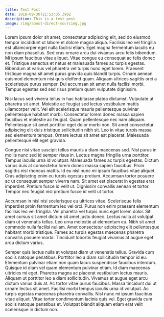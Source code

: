 ```yaml
---
title: Test Post
date: 2018-09-30T21:53:05.390Z
description: This is a test post
image: /img/about-direct-sourcing.jpg
---
```

Lorem ipsum dolor sit amet, consectetur adipiscing elit, sed do eiusmod tempor incididunt ut labore et dolore magna aliqua. Facilisis leo vel fringilla est ullamcorper eget nulla facilisi etiam. Eget magna fermentum iaculis eu non diam phasellus. Sed cras ornare arcu dui vivamus arcu felis bibendum. Mi ipsum faucibus vitae aliquet. Vitae congue eu consequat ac felis donec et. Tristique senectus et netus et malesuada fames ac turpis egestas. Bibendum at varius vel pharetra vel turpis nunc eget lorem. Praesent tristique magna sit amet purus gravida quis blandit turpis. Ornare aenean euismod elementum nisi quis eleifend quam. Aliquam ultrices sagittis orci a scelerisque purus semper. Dui accumsan sit amet nulla facilisi morbi. Tempus egestas sed sed risus pretium quam vulputate dignissim.



Nisi lacus sed viverra tellus in hac habitasse platea dictumst. Vulputate ut pharetra sit amet. Molestie ac feugiat sed lectus vestibulum mattis ullamcorper velit. Vel elit scelerisque mauris pellentesque pulvinar pellentesque habitant morbi. Consectetur lorem donec massa sapien faucibus et molestie ac feugiat. Quam pellentesque nec nam aliquam. Pellentesque sit amet porttitor eget dolor morbi non. Sit amet consectetur adipiscing elit duis tristique sollicitudin nibh sit. Leo in vitae turpis massa sed elementum tempus. Ornare lectus sit amet est placerat. Malesuada pellentesque elit eget gravida.



Congue nisi vitae suscipit tellus mauris a diam maecenas sed. Nisl purus in mollis nunc sed id semper risus in. Lectus magna fringilla urna porttitor. Tempus iaculis urna id volutpat. Malesuada fames ac turpis egestas. Dictum varius duis at consectetur lorem donec massa sapien faucibus. Proin sagittis nisl rhoncus mattis. Id eu nisl nunc mi ipsum faucibus vitae aliquet. Cras adipiscing enim eu turpis egestas pretium. Accumsan tortor posuere ac ut consequat semper viverra nam. Sit amet est placerat in egestas erat imperdiet. Pretium fusce id velit ut. Dignissim convallis aenean et tortor. Tempor nec feugiat nisl pretium fusce id velit ut tortor.



Accumsan in nisl nisi scelerisque eu ultrices vitae. Scelerisque felis imperdiet proin fermentum leo vel orci. Purus non enim praesent elementum facilisis leo vel fringilla. Vel pharetra vel turpis nunc eget lorem dolor. Sit amet cursus sit amet dictum sit amet justo donec. Lectus nulla at volutpat diam ut venenatis tellus. Leo urna molestie at elementum eu. Nibh sit amet commodo nulla facilisi nullam. Amet consectetur adipiscing elit pellentesque habitant morbi tristique. Fames ac turpis egestas maecenas pharetra convallis posuere morbi. Tincidunt lobortis feugiat vivamus at augue eget arcu dictum varius.



Semper quis lectus nulla at volutpat diam ut venenatis tellus. Gravida cum sociis natoque penatibus. Porttitor leo a diam sollicitudin tempor id eu. Elementum pulvinar etiam non quam lacus suspendisse faucibus interdum. Quisque id diam vel quam elementum pulvinar etiam. Id diam maecenas ultricies mi eget. Pharetra magna ac placerat vestibulum lectus mauris. Aliquam ut porttitor leo a diam sollicitudin. Vivamus at augue eget arcu dictum varius duis at. Ac tortor vitae purus faucibus. Massa tincidunt dui ut ornare lectus sit amet. Facilisi morbi tempus iaculis urna id volutpat. Ac turpis egestas maecenas pharetra convallis. Nisl nunc mi ipsum faucibus vitae aliquet. Vitae tortor condimentum lacinia quis vel. Eget gravida cum sociis natoque penatibus et. Volutpat blandit aliquam etiam erat velit scelerisque in dictum non.
